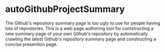 # autoGithubProjectSummary

The Github's repository summary page is too ugly to use for people
having lots of repostories.  This is a web page authoring tool for
contstructing a new summary page of your own Github's repository by
automatically crawling the latest Github's repository summary page and
constructing a concise presention page. 

